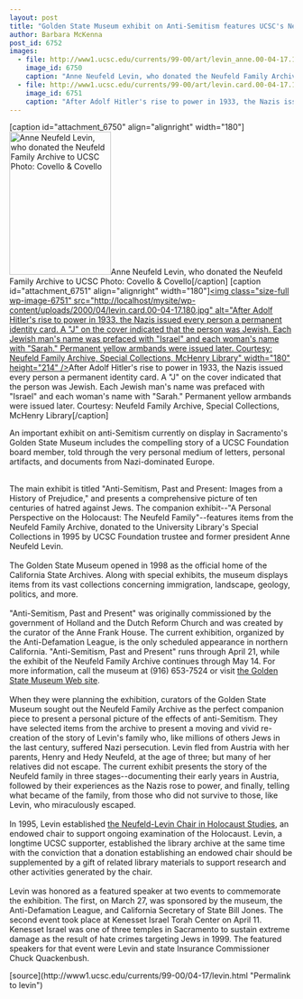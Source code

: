```yaml
---
layout: post
title: "Golden State Museum exhibit on Anti-Semitism features UCSC's Neufeld Family Archive"
author: Barbara McKenna
post_id: 6752
images:
  - file: http://www1.ucsc.edu/currents/99-00/art/levin_anne.00-04-17.180.jpg
    image_id: 6750
    caption: "Anne Neufeld Levin, who donated the Neufeld Family Archive to UCSC Photo: Covello & Covello"
  - file: http://www1.ucsc.edu/currents/99-00/art/levin.card.00-04-17.180.jpg
    image_id: 6751
    caption: "After Adolf Hitler's rise to power in 1933, the Nazis issued every person a permanent identity card. A 'J' on the cover indicated that the person was Jewish. Each Jewish man's name was prefaced with 'Israel' and each woman's name with 'Sarah.' Permanent yellow armbands were issued later. Courtesy: Neufeld Family Archive, Special Collections, McHenry Library"
---
```


[caption id="attachment_6750" align="alignright" width="180"]<a href="http://localhost/mysite/wp-content/uploads/2000/04/levin_anne.00-04-17.180.jpg"><img class="size-full wp-image-6750" src="http://localhost/mysite/wp-content/uploads/2000/04/levin_anne.00-04-17.180.jpg" alt="Anne Neufeld Levin, who donated the Neufeld Family Archive to UCSC Photo: Covello & Covello" width="180" height="254" /></a>Anne Neufeld Levin, who donated the Neufeld Family Archive to UCSC Photo: Covello & Covello[/caption]
[caption id="attachment_6751" align="alignright" width="180"]<a href="http://localhost/mysite/wp-content/uploads/2000/04/levin.card.00-04-17.180.jpg"><img class="size-full wp-image-6751" src="http://localhost/mysite/wp-content/uploads/2000/04/levin.card.00-04-17.180.jpg" alt="After Adolf Hitler's rise to power in 1933, the Nazis issued every person a permanent identity card. A "J" on the cover indicated that the person was Jewish. Each Jewish man's name was prefaced with "Israel" and each woman's name with "Sarah." Permanent yellow armbands were issued later. Courtesy: Neufeld Family Archive, Special Collections, McHenry Library" width="180" height="214" /></a>After Adolf Hitler's rise to power in 1933, the Nazis issued every person a permanent identity card. A "J" on the cover indicated that the person was Jewish. Each Jewish man's name was prefaced with "Israel" and each woman's name with "Sarah." Permanent yellow armbands were issued later. Courtesy: Neufeld Family Archive, Special Collections, McHenry Library[/caption]
<p>
  An important exhibit on anti-Semitism currently on display in Sacramento's Golden State Museum includes the compelling story of a UCSC Foundation board member, told through the very personal medium of letters, personal artifacts, and documents from Nazi-dominated Europe.<br>
  <br>
</p>The main exhibit is titled "Anti-Semitism, Past and Present: Images from a History of Prejudice," and presents a comprehensive picture of ten centuries of hatred against Jews. The companion exhibit--"A Personal Perspective on the Holocaust: The Neufeld Family"--features items from the Neufeld Family Archive, donated to the University Library's Special Collections in 1995 by UCSC Foundation trustee and former president Anne Neufeld Levin.<br>
<br>
The Golden State Museum opened in 1998 as the official home of the California State Archives. Along with special exhibits, the museum displays items from its vast collections concerning immigration, landscape, geology, politics, and more.<br>
<br>
"Anti-Semitism, Past and Present" was originally commissioned by the government of Holland and the Dutch Reform Church and was created by the curator of the Anne Frank House. The current exhibition, organized by the Anti-Defamation League, is the only scheduled appearance in northern California. "Anti-Semitism, Past and Present" runs through April 21, while the exhibit of the Neufeld Family Archive continues through May 14. For more information, call the museum at (916) 653-7524 or visit <a href="http://www.ss.ca.gov/museum/museuminfo.htm">the Golden State Museum Web site</a>.<br>
<br>
When they were planning the exhibition, curators of the Golden State Museum sought out the Neufeld Family Archive as the perfect companion piece to present a personal picture of the effects of anti-Semitism. They have selected items from the archive to present a moving and vivid re-creation of the story of Levin's family who, like millions of others Jews in the last century, suffered Nazi persecution. Levin fled from Austria with her parents, Henry and Hedy Neufeld, at the age of three; but many of her relatives did not escape. The current exhibit presents the story of the Neufeld family in three stages--documenting their early years in Austria, followed by their experiences as the Nazis rose to power, and finally, telling what became of the family, from those who did not survive to those, like Levin, who miraculously escaped.<br>
<br>
In 1995, Levin established <a href="http://www.ucsc.edu/news_events/press_releases/archive/94-95/05-95/051995-World_War_II_surviv.html">the Neufeld-Levin Chair in Holocaust Studies</a>, an endowed chair to support ongoing examination of the Holocaust. Levin, a longtime UCSC supporter, established the library archive at the same time with the conviction that a donation establishing an endowed chair should be supplemented by a gift of related library materials to support research and other activities generated by the chair.<br>
<br>
Levin was honored as a featured speaker at two events to commemorate the exhibition. The first, on March 27, was sponsored by the museum, the Anti-Defamation League, and California Secretary of State Bill Jones. The second event took place at Kenesset Israel Torah Center on April 11. Kenesset Israel was one of three temples in Sacramento to sustain extreme damage as the result of hate crimes targeting Jews in 1999. The featured speakers for that event were Levin and state Insurance Commissioner Chuck Quackenbush.
<p>

</p>
[source](http://www1.ucsc.edu/currents/99-00/04-17/levin.html "Permalink to levin")
